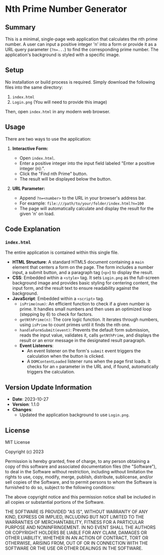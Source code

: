 # Nth Prime Number Generator

## Summary

This is a minimal, single-page web application that calculates the nth prime number. A user can input a positive integer 'n' into a form or provide it as a URL query parameter (`?n=...`) to find the corresponding prime number. The application's background is styled with a specific image.

## Setup

No installation or build process is required. Simply download the following files into the same directory:

1.  `index.html`
2.  `Login.png` (You will need to provide this image)

Then, open `index.html` in any modern web browser.

## Usage

There are two ways to use the application:

1.  **Interactive Form:**
    *   Open `index.html`.
    *   Enter a positive integer into the input field labeled "Enter a positive integer (n):".
    *   Click the "Find nth Prime" button.
    *   The result will be displayed below the button.

2.  **URL Parameter:**
    *   Append `?n=<number>` to the URL in your browser's address bar.
    *   For example: `file:///path/to/your/folder/index.html?n=100`
    *   The page will automatically calculate and display the result for the given 'n' on load.

## Code Explanation

### `index.html`

The entire application is contained within this single file.

*   **HTML Structure**: A standard HTML5 document containing a `main` element that centers a form on the page. The form includes a number input, a submit button, and a paragraph tag (`<p>`) to display the result.
*   **CSS**: Embedded within a `<style>` tag. It sets `Login.png` as the full-screen background image and provides basic styling for centering content, the input form, and the result text to ensure readability against the background.
*   **JavaScript**: Embedded within a `<script>` tag.
    *   `isPrime(num)`: An efficient function to check if a given number is prime. It handles small numbers and then uses an optimized loop (stepping by 6) to check for factors.
    *   `getNthPrime(n)`: The core logic function. It iterates through numbers, using `isPrime` to count primes until it finds the nth one.
    *   `handleFormSubmit(event)`: Prevents the default form submission, reads the input value, validates it, calls `getNthPrime`, and displays the result or an error message in the designated result paragraph.
    *   **Event Listeners**: 
        *   An event listener on the form's `submit` event triggers the calculation when the button is clicked.
        *   A `DOMContentLoaded` listener runs when the page first loads. It checks for an `n` parameter in the URL and, if found, automatically triggers the calculation.

## Version Update Information

*   **Date**: 2023-10-27
*   **Version**: 1.1.0
*   **Changes**: 
    *   Updated the application background to use `Login.png`.

## License

MIT License

Copyright (c) 2023

Permission is hereby granted, free of charge, to any person obtaining a copy
of this software and associated documentation files (the "Software"), to deal
in the Software without restriction, including without limitation the rights
to use, copy, modify, merge, publish, distribute, sublicense, and/or sell
copies of the Software, and to permit persons to whom the Software is
furnished to do so, subject to the following conditions:

The above copyright notice and this permission notice shall be included in all
copies or substantial portions of the Software.

THE SOFTWARE IS PROVIDED "AS IS", WITHOUT WARRANTY OF ANY KIND, EXPRESS OR
IMPLIED, INCLUDING BUT NOT LIMITED TO THE WARRANTIES OF MERCHANTABILITY,
FITNESS FOR A PARTICULAR PURPOSE AND NONINFRINGEMENT. IN NO EVENT SHALL THE
AUTHORS OR COPYRIGHT HOLDERS BE LIABLE FOR ANY CLAIM, DAMAGES OR OTHER
LIABILITY, WHETHER IN AN ACTION OF CONTRACT, TORT OR OTHERWISE, ARISING FROM,
OUT OF OR IN CONNECTION WITH THE SOFTWARE OR THE USE OR OTHER DEALINGS IN THE
SOFTWARE.
